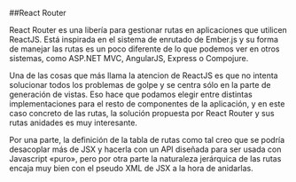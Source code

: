 ##React Router

React Router es una libería para gestionar rutas en aplicaciones que
utilicen ReactJS. Está inspirada en el sistema de enrutado de Ember.js
y su forma de manejar las rutas es un poco diferente de lo que podemos
ver en otros sistemas, como ASP.NET MVC, AngularJS, Express o Compojure.

Una de las cosas que más llama la atencion de ReactJS es que no intenta
solucionar todos los problemas de golpe y se centra sólo en la parte de
generación de vistas. Eso hace que podamos elegir entre distintas implementaciones
para el resto de componentes de la aplicación, y en este caso concreto de las rutas,
la solución propuesta por React Router y sus rutas anidades es muy interesante.

Por una parte, la definición de la tabla de rutas como tal creo que se podría desacoplar
más de JSX y hacerla con un API diseñada para ser usada con Javascript «puro», pero por 
otra parte la naturaleza jerárquica de las rutas encaja muy bien con el pseudo XML de JSX
a la hora de anidarlas.

